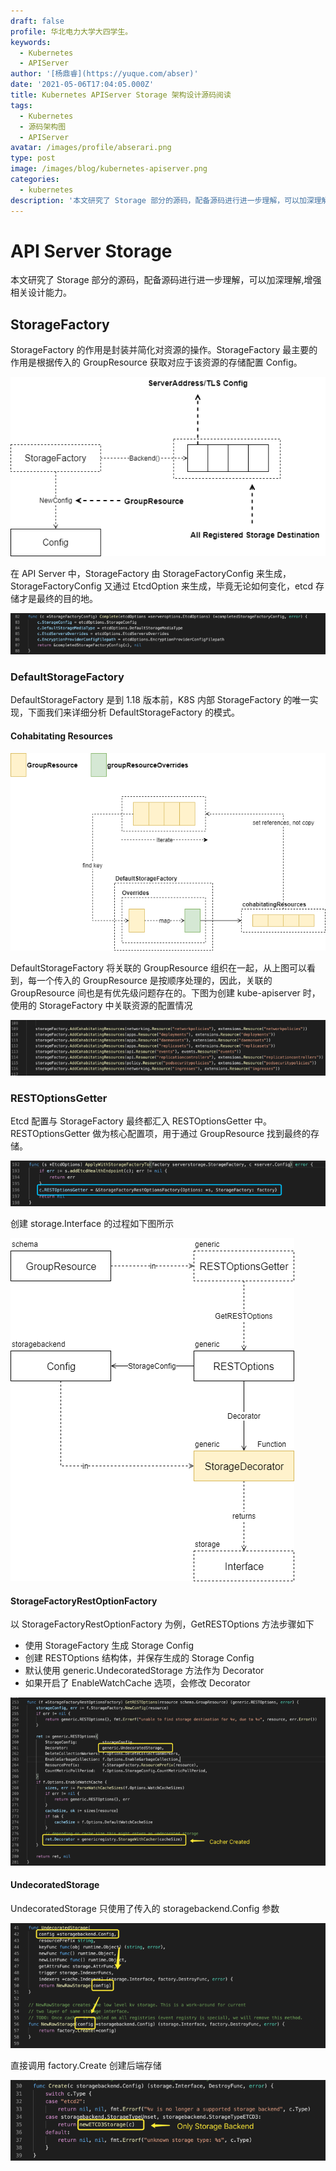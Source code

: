 ```yaml
---
draft: false
profile: 华北电力大学大四学生。
keywords:
  - Kubernetes
  - APIServer
author: '[杨鼎睿](https://yuque.com/abser)'
date: '2021-05-06T17:04:05.000Z'
title: Kubernetes APIServer Storage 架构设计源码阅读
tags:
  - Kubernetes
  - 源码架构图
  - APIServer
avatar: /images/profile/abserari.png
type: post
image: /images/blog/kubernetes-apiserver.png
categories:
  - kubernetes
description: '本文研究了 Storage 部分的源码，配备源码进行进一步理解，可以加深理解,增强相关设计能力。'
---
```


# API Server Storage

本文研究了 Storage 部分的源码，配备源码进行进一步理解，可以加深理解,增强相关设计能力。

## StorageFactory

StorageFactory 的作用是封装并简化对资源的操作。StorageFactory 最主要的作用是根据传入的 GroupResource 获取对应于该资源的存储配置 Config。

![storage-storage-factory.svg](../.gitbook/assets/12%20%281%29.png)

在 API Server 中，StorageFactory 由 StorageFactoryConfig 来生成，StorageFactoryConfig 又通过 EtcdOption 来生成，毕竟无论如何变化，etcd 存储才是最终的目的地。

![image.png](../.gitbook/assets/13%20%281%29.png)

### DefaultStorageFactory

DefaultStorageFactory 是到 1.18 版本前，K8S 内部 StorageFactory 的唯一实现，下面我们来详细分析 DefaultStorageFactory 的模式。

#### Cohabitating Resources

![storage-cohabitating-resources.svg](../.gitbook/assets/14%20%281%29.png)

DefaultStorageFactory 将关联的 GroupResource 组织在一起，从上图可以看到，每一个传入的 GroupResource 是按顺序处理的，因此，关联的 GroupResource 间也是有优先级问题存在的。下图为创建 kube-apiserver 时，使用的 StorageFactory 中关联资源的配置情况

![image.png](../.gitbook/assets/15%20%281%29.png)

### RESTOptionsGetter

Etcd 配置与 StorageFactory 最终都汇入 RESTOptionsGetter 中。RESTOptionsGetter 做为核心配置项，用于通过 GroupResource 找到最终的存储。

![image.png](../.gitbook/assets/16.png)

创建 storage.Interface 的过程如下图所示

![rest-options-getter-landscape.svg](../.gitbook/assets/17.png)

#### StorageFactoryRestOptionFactory

以 StorageFactoryRestOptionFactory 为例，GetRESTOptions 方法步骤如下

* 使用 StorageFactory 生成 Storage Config
* 创建 RESTOptions 结构体，并保存生成的 Storage Config
* 默认使用 generic.UndecoratedStorage 方法作为 Decorator
* 如果开启了 EnableWatchCache 选项，会修改 Decorator

![image.png](../.gitbook/assets/18%20%282%29.png)

#### UndecoratedStorage

UndecoratedStorage 只使用了传入的 storagebackend.Config 参数

![image.png](../.gitbook/assets/19%20%283%29.png)

直接调用 factory.Create 创建后端存储

![image.png](../.gitbook/assets/20.png)

